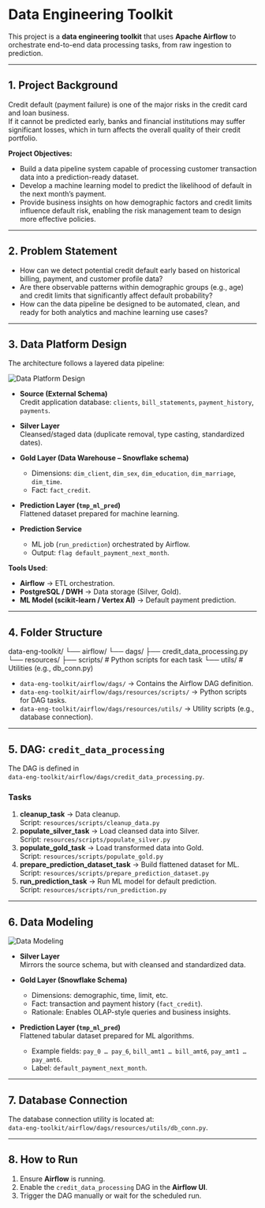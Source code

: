 # Data Engineering Toolkit

This project is a **data engineering toolkit** that uses **Apache Airflow** to orchestrate end-to-end data processing tasks, from raw ingestion to prediction.

---

## 1. Project Background

Credit default (payment failure) is one of the major risks in the credit card and loan business.  
If it cannot be predicted early, banks and financial institutions may suffer significant losses, which in turn affects the overall quality of their credit portfolio.  

**Project Objectives:**
- Build a data pipeline system capable of processing customer transaction data into a prediction-ready dataset.  
- Develop a machine learning model to predict the likelihood of default in the next month’s payment.  
- Provide business insights on how demographic factors and credit limits influence default risk, enabling the risk management team to design more effective policies.  

---

## 2. Problem Statement

- How can we detect potential credit default early based on historical billing, payment, and customer profile data?  
- Are there observable patterns within demographic groups (e.g., age) and credit limits that significantly affect default probability?  
- How can the data pipeline be designed to be automated, clean, and ready for both analytics and machine learning use cases?  

---

## 3. Data Platform Design

The architecture follows a layered data pipeline:  

![Data Platform Design](https://github.com/user-attachments/assets/323ab4b5-480c-4e57-a88d-4f46b5e8656c)

- **Source (External Schema)**  
  Credit application database: `clients`, `bill_statements`, `payment_history`, `payments`.

- **Silver Layer**  
  Cleansed/staged data (duplicate removal, type casting, standardized dates).

- **Gold Layer (Data Warehouse – Snowflake schema)**  
  - Dimensions: `dim_client`, `dim_sex`, `dim_education`, `dim_marriage`, `dim_time`.  
  - Fact: `fact_credit`.

- **Prediction Layer (`tmp_ml_pred`)**  
  Flattened dataset prepared for machine learning.

- **Prediction Service**  
  - ML job (`run_prediction`) orchestrated by Airflow.  
  - Output: `flag default_payment_next_month`.

**Tools Used**:
- **Airflow** → ETL orchestration.  
- **PostgreSQL / DWH** → Data storage (Silver, Gold).  
- **ML Model (scikit-learn / Vertex AI)** → Default payment prediction.  

---

## 4. Folder Structure

data-eng-toolkit/
└── airflow/
 └── dags/
  ├── credit_data_processing.py
  └── resources/
  ├── scripts/  # Python scripts for each task
  └── utils/    # Utilities (e.g., db_conn.py)

- `data-eng-toolkit/airflow/dags/` → Contains the Airflow DAG definition.  
- `data-eng-toolkit/airflow/dags/resources/scripts/` → Python scripts for DAG tasks.  
- `data-eng-toolkit/airflow/dags/resources/utils/` → Utility scripts (e.g., database connection).  

---

## 5. DAG: `credit_data_processing`

The DAG is defined in  
`data-eng-toolkit/airflow/dags/credit_data_processing.py`.

### Tasks
1. **cleanup_task** → Data cleanup.  
   Script: `resources/scripts/cleanup_data.py`  
2. **populate_silver_task** → Load cleansed data into Silver.  
   Script: `resources/scripts/populate_silver.py`  
3. **populate_gold_task** → Load transformed data into Gold.  
   Script: `resources/scripts/populate_gold.py`  
4. **prepare_prediction_dataset_task** → Build flattened dataset for ML.  
   Script: `resources/scripts/prepare_prediction_dataset.py`  
5. **run_prediction_task** → Run ML model for default prediction.  
   Script: `resources/scripts/run_prediction.py`  

---

## 6. Data Modeling

![Data Modeling](https://github.com/user-attachments/assets/93d7b75c-df10-456e-814d-2b4e025f3512)

- **Silver Layer**  
  Mirrors the source schema, but with cleansed and standardized data.  

- **Gold Layer (Snowflake Schema)**  
  - Dimensions: demographic, time, limit, etc.  
  - Fact: transaction and payment history (`fact_credit`).  
  - Rationale: Enables OLAP-style queries and business insights.  

- **Prediction Layer (`tmp_ml_pred`)**  
  Flattened tabular dataset prepared for ML algorithms.  
  - Example fields: `pay_0 … pay_6`, `bill_amt1 … bill_amt6`, `pay_amt1 … pay_amt6`.  
  - Label: `default_payment_next_month`.  

---

## 7. Database Connection

The database connection utility is located at:  
`data-eng-toolkit/airflow/dags/resources/utils/db_conn.py`.

---

## 8. How to Run

1. Ensure **Airflow** is running.  
2. Enable the `credit_data_processing` DAG in the **Airflow UI**.  
3. Trigger the DAG manually or wait for the scheduled run.  
